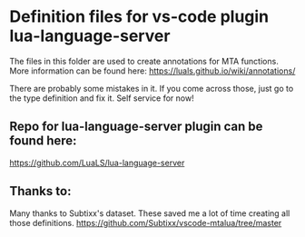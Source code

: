 
# Definition files for vs-code plugin lua-language-server

The files in this folder are used to create annotations for MTA functions.
More information can be found here: https://luals.github.io/wiki/annotations/

There are probably some mistakes in it. If you come across those, just go to the type definition and fix it. Self service for now!

## Repo for lua-language-server plugin can be found here:
https://github.com/LuaLS/lua-language-server


## Thanks to:
Many thanks to Subtixx's dataset. These saved me a lot of time creating all those definitions. 
https://github.com/Subtixx/vscode-mtalua/tree/master
